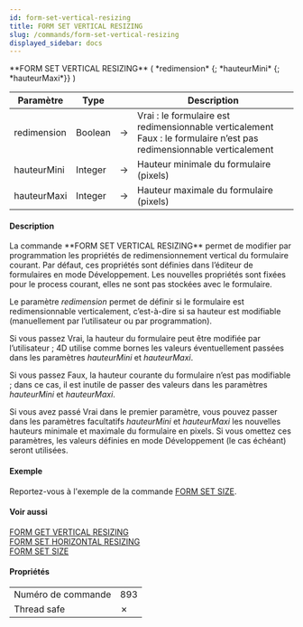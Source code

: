```yaml
---
id: form-set-vertical-resizing
title: FORM SET VERTICAL RESIZING
slug: /commands/form-set-vertical-resizing
displayed_sidebar: docs
---
```


<!--REF #_command_.FORM SET VERTICAL RESIZING.Syntax-->**FORM SET VERTICAL RESIZING** ( *redimension* {; *hauteurMini* {; *hauteurMaxi*}} )<!-- END REF-->
<!--REF #_command_.FORM SET VERTICAL RESIZING.Params-->
| Paramètre | Type |  | Description |
| --- | --- | --- | --- |
| redimension | Boolean | &#8594;  | Vrai : le formulaire est redimensionnable verticalement Faux : le formulaire n’est pas redimensionnable verticalement |
| hauteurMini | Integer | &#8594;  | Hauteur minimale du formulaire (pixels) |
| hauteurMaxi | Integer | &#8594;  | Hauteur maximale du formulaire (pixels) |

<!-- END REF-->

#### Description 

<!--REF #_command_.FORM SET VERTICAL RESIZING.Summary-->La commande **FORM SET VERTICAL RESIZING** permet de modifier par programmation les propriétés de redimensionnement vertical du formulaire courant.<!-- END REF--> Par défaut, ces propriétés sont définies dans l’éditeur de formulaires en mode Développement. Les nouvelles propriétés sont fixées pour le process courant, elles ne sont pas stockées avec le formulaire. 

Le paramètre *redimension* permet de définir si le formulaire est redimensionnable verticalement, c’est-à-dire si sa hauteur est modifiable (manuellement par l’utilisateur ou par programmation). 

Si vous passez Vrai, la hauteur du formulaire peut être modifiée par l’utilisateur ; 4D utilise comme bornes les valeurs éventuellement passées dans les paramètres *hauteurMini* et *hauteurMaxi*. 

Si vous passez Faux, la hauteur courante du formulaire n’est pas modifiable ; dans ce cas, il est inutile de passer des valeurs dans les paramètres *hauteurMini* et *hauteurMaxi*. 

Si vous avez passé Vrai dans le premier paramètre, vous pouvez passer dans les paramètres facultatifs *hauteurMini* et *hauteurMaxi* les nouvelles hauteurs minimale et maximale du formulaire en pixels. Si vous omettez ces paramètres, les valeurs définies en mode Développement (le cas échéant) seront utilisées. 

#### Exemple 

Reportez-vous à l'exemple de la commande [FORM SET SIZE](form-set-size.md). 

#### Voir aussi 

[FORM GET VERTICAL RESIZING](form-get-vertical-resizing.md)  
[FORM SET HORIZONTAL RESIZING](form-set-horizontal-resizing.md)  
[FORM SET SIZE](form-set-size.md)  

#### Propriétés

|  |  |
| --- | --- |
| Numéro de commande | 893 |
| Thread safe | &cross; |


